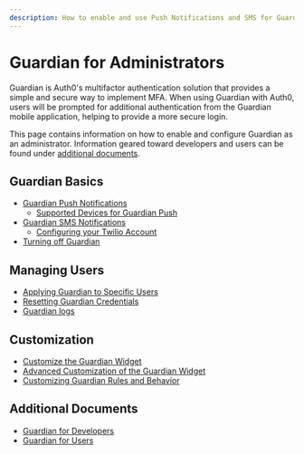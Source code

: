 ```yaml
---
description: How to enable and use Push Notifications and SMS for Guardian MFA.
---
```


# Guardian for Administrators 

Guardian is Auth0's multifactor authentication solution that provides a simple and secure way to implement MFA. When using Guardian with Auth0, users will be prompted for additional authentication from the Guardian mobile application, helping to provide a more secure login.

This page contains information on how to enable and configure Guardian as an administrator. Information geared toward developers and users can be found under [additional documents](#additional-documents).

## Guardian Basics
* [Guardian Push Notifications](/multifactor-authentication/administrator/push-notifications)
  * [Supported Devices for Guardian Push](/multifactor-authentication/administrator/push-supported-devices)
* [Guardian SMS Notifications](/multifactor-authentication/administrator/sms-notifications)
  * [Configuring your Twilio Account](/multifactor-authentication/administrator/twilio-configuration)
* [Turning off Guardian](/multifactor-authentication/administrator/disabling-mfa)

## Managing Users
* [Applying Guardian to Specific Users](/multifactor-authentication/administrator/guardian-for-select-users)
* [Resetting Guardian Credentials](/multifactor-authentication/administrator/reset-user)
* [Guardian logs](/multifactor-authentication/administrator/guardian-logs)

## Customization
* [Customize the Guardian Widget](/multifactor-authentication/administrator/customizing-widget)
* [Advanced Customization of the Guardian Widget](https://github.com/auth0/auth0-guardian.js/tree/master/example)
* [Customizing Guardian Rules and Behavior](/multifactor-authentication/custom)


## Additional Documents
* [Guardian for Developers](/multifactor-authentication/developer)
* [Guardian for Users](/multifactor-authentication/guardian/user-guide)
